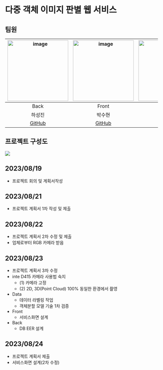 # 다중 객체 이미지 판별 웹 서비스

## 팀원 
|<img width="200" alt="image" src="https://avatars.githubusercontent.com/u/129818881?v=4">|<img width="200" alt="image" src="https://avatars.githubusercontent.com/u/129818936?v=4">|<img width="200" alt="image" src="https://avatars.githubusercontent.com/u/129819084?v=4">|
| :---------------------------------: | :-----------------------------------:|:-----------------------------------:|
|              Back                   |           Front                      |                Data                 |
|             하성진                   |          박수현                      |                  조원준              |      
| [GitHub](https://github.com/sou05091/)  | [GitHub](https://github.com/SuHyunParkSunshine/)  | [GitHub](https://github.com/jwjb1020/)  

## 프로젝트 구성도
<img src='https://github.com/honeydanji/Team_Project/assets/129818881/29e59f96-04a8-4aeb-9802-529b8ec92b0d'>

## 2023/08/19
- 프로젝트 회의 및 계획서작성

## 2023/08/21
- 프로젝트 계획서 1차 작성 및 제출

## 2023/08/22
- 프로젝트 계획서 2차 수정 및 제출
- 업체로부터 RGB 카메라 받음

## 2023/08/23
- 프로젝트 계획서 3차 수정
- inte D415 카메라 사용법 숙지
  - (1) 카메라 고정
  - (2) 2D, 3D(Point Cloud) 100% 동일한 환경에서 촬영
- Data
  - 데이터 라벨링 작업
  - 객체분할 모델 기술 1차 검증
- Front
  - 서비스화면 설계
- Back
  - DB EER 설계

## 2023/08/24
- 프로젝트 계획서 제출
- 서비스화면 설계(2차 수정)

